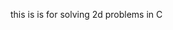 this is is for solving 2d problems in C

































































































